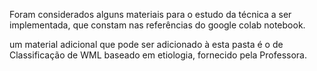 Foram considerados alguns materiais para o estudo da técnica a ser implementada, que constam nas referências do google colab notebook. 

um material adicional que pode ser adicionado à esta pasta é o de Classificação de WML baseado em etiologia, fornecido pela Professora.
